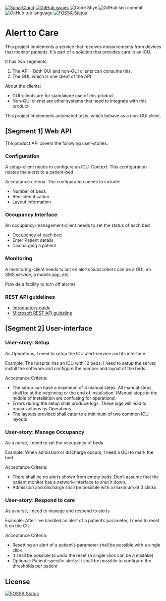 [![SonarCloud](https://sonarcloud.io/images/project_badges/sonarcloud-white.svg)](https://sonarcloud.io/dashboard?id=Engin-Boot_alert-to-care-s3b4)
[![GitHub issues](https://img.shields.io/github/issues/Engin-Boot/alert-to-care-s3b4)](https://github.com/Engin-Boot/alert-to-care-s3b4/issues)
![Code Stlye ](https://img.shields.io/badge/code--style--check-enabled-green)
![GitHub last commit](https://img.shields.io/github/last-commit/Engin-Boot/alert-to-care-s3b4)
![GitHub top language](https://img.shields.io/github/languages/top/Engin-Boot/alert-to-care-s3b4)
[![FOSSA Status](https://app.fossa.com/api/projects/git%2Bgithub.com%2FEngin-Boot%2Falert-to-care-s3b4.svg?type=shield)](https://app.fossa.com/projects/git%2Bgithub.com%2FEngin-Boot%2Falert-to-care-s3b4?ref=badge_shield)

# Alert to Care

This project implements a service that receives
measurements from devices that monitor patients.
It's part of a solution that provides care in an ICU.

It has two segments:

1. The API - Both GUI and non-GUI clients can consume this.
1. The GUI, which is one client of the API

About the clients:

- GUI-clients are for standalone use of this product.
- Non-GUI clients are other systems that need to integrate with this product.

This project implements automated tests, which behave as a non-GUI client.

## [Segment 1] Web API

The product API covers the following user-stories.

### Configuration

A setup-client needs to configure an ICU.
Context: This configuration relates the alerts to a patient-bed

Acceptance criteria: The configuration needs to include:

- Number of beds
- Bed-identification
- Layout information

### Occupancy Interface

An occupancy-management-client needs to set the status of each bed

- Occupancy of each bed
- Enter Patient details
- Discharging a patient

### Monitoring

A monitoring-client needs to act on alerts
Subscribers can be a GUI, an SMS service, a mobile app, etc.

Provide a facility to turn off alarms

### REST API guidelines

- [Introductory guide](https://stackoverflow.blog/2020/03/02/best-practices-for-rest-api-design/)
- [Microsoft REST API guideline](https://github.com/microsoft/api-guidelines/blob/vNext/Guidelines.md)

## [Segment 2] User-interface

### User-story: Setup

As Operations, I need to setup the ICU alert-service and its interface

Example: The hospital has an ICU with 12 beds. I need to setup the server,
install the software and configure the number and layout of the beds.

Acceptance Criteria:

- The setup can have a maximum of 4 manual steps.
All manual steps shall be at the beginning or the end of installation.
(Manual steps in the middle of installation are confusing for operations)
- Errors during the setup shall produce logs.
These logs will lead to repair-actions by Operations.
- The layouts provided shall cater to a minimum of two common ICU layouts

### User-story: Manage Occupancy

As a nurse, I need to set the occupancy of beds

Example: When admission or discharge occurs,
I need a GUI to mark the bed

Acceptance Criteria:

- There shall be no alerts shown from empty beds.
Don’t assume that the patient monitor has a network-interface to shut it down.
- Admission and discharge shall be possible with a maximum of 3 clicks.

### User-story: Respond to care

As a nurse, I need to manage and respond to alerts

Example: After I’ve handled an alert of a patient’s parameter,
I need to reset it on the GUI

Acceptance Criteria:

- Resetting an alert of a patient’s parameter shall be possible
with a single click
- It shall be possible to undo the reset
(a single click can be a mistake)
- Optional: Patient-specific alerts:
It shall be possible to configure the thresholds per patient


## License
[![FOSSA Status](https://app.fossa.com/api/projects/git%2Bgithub.com%2FEngin-Boot%2Falert-to-care-s3b4.svg?type=large)](https://app.fossa.com/projects/git%2Bgithub.com%2FEngin-Boot%2Falert-to-care-s3b4?ref=badge_large)

